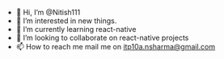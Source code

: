 - 👋 Hi, I’m @Nitish111
- 👀 I’m interested in new things.
- 🌱 I’m currently learning react-native
- 💞️ I’m looking to collaborate on react-native  projects
- 📫 How to reach me mail me on itp10a.nsharma@gmail.com

<!---
Nitish111/Nitish111 is a ✨ special ✨ repository because its `README.md` (this file) appears on your GitHub profile.
You can click the Preview link to take a look at your changes.
--->
